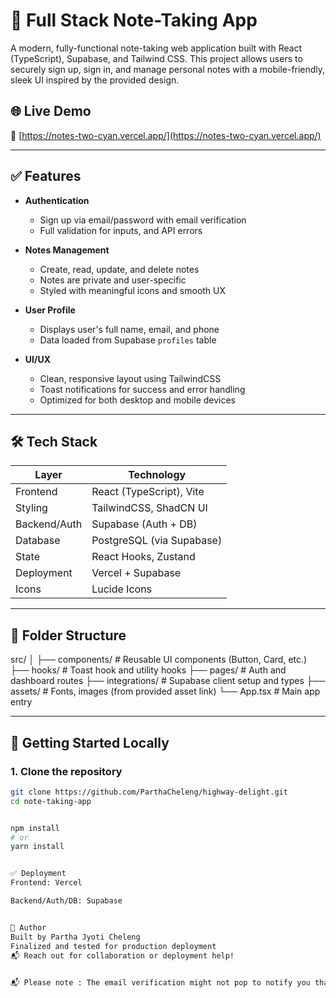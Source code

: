 # 📝 Full Stack Note-Taking App

A modern, fully-functional note-taking web application built with React (TypeScript), Supabase, and Tailwind CSS. This project allows users to securely sign up, sign in, and manage personal notes with a mobile-friendly, sleek UI inspired by the provided design.

## 🌐 Live Demo

🔗 [https://notes-two-cyan.vercel.app/](https://notes-two-cyan.vercel.app/)

---

## ✅ Features

- **Authentication**
  - Sign up via email/password with email verification
  - Full validation for inputs, and API errors

- **Notes Management**
  - Create, read, update, and delete notes
  - Notes are private and user-specific
  - Styled with meaningful icons and smooth UX

- **User Profile**
  - Displays user's full name, email, and phone
  - Data loaded from Supabase `profiles` table

- **UI/UX**
  - Clean, responsive layout using TailwindCSS
  - Toast notifications for success and error handling
  - Optimized for both desktop and mobile devices

---

## 🛠 Tech Stack

| Layer         | Technology              |
|---------------|--------------------------|
| Frontend      | React (TypeScript), Vite |
| Styling       | TailwindCSS, ShadCN UI   |
| Backend/Auth  | Supabase (Auth + DB)     |
| Database      | PostgreSQL (via Supabase)|
| State         | React Hooks, Zustand     |
| Deployment    | Vercel + Supabase        |
| Icons         | Lucide Icons             |

---

## 📁 Folder Structure

src/
│
├── components/ # Reusable UI components (Button, Card, etc.)
├── hooks/ # Toast hook and utility hooks
├── pages/ # Auth and dashboard routes
├── integrations/ # Supabase client setup and types
├── assets/ # Fonts, images (from provided asset link)
└── App.tsx # Main app entry


---

## 🚀 Getting Started Locally

### 1. Clone the repository
```bash
git clone https://github.com/ParthaCheleng/highway-delight.git
cd note-taking-app


npm install
# or
yarn install


✅ Deployment
Frontend: Vercel

Backend/Auth/DB: Supabase


📌 Author
Built by Partha Jyoti Cheleng
Finalized and tested for production deployment
📬 Reach out for collaboration or deployment help!

 
📬 Please note : The email verification might not pop to notify you that the verification email link has been sent and the site might directly redirect you to the "Dashboard" where it     might say, " Failed to fetch user data ". If something like that happens, please do not panic and check your email that you registered with. You will see the verification like there. Once you verify, all your sign up credentials will be visible on the dashboard and you'll be able to access its full functionalities. Thank you for you understanding!
